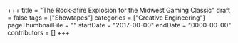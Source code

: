 +++
title = "The Rock-afire Explosion for the Midwest Gaming Classic"
draft = false
tags = ["Showtapes"]
categories = ["Creative Engineering"]
pageThumbnailFile = ""
startDate = "2017-00-00"
endDate = "0000-00-00"
contributors = []
+++
